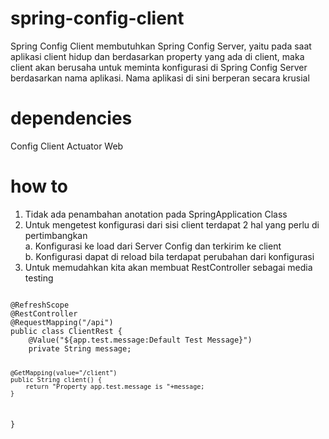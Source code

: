 # spring-config-client
Spring Config Client membutuhkan Spring Config Server, yaitu pada saat aplikasi client hidup dan berdasarkan property yang ada di client, maka client akan berusaha untuk meminta konfigurasi di Spring Config Server berdasarkan nama aplikasi. Nama aplikasi di sini berperan secara krusial

# dependencies
Config Client
Actuator
Web

# how to
1. Tidak ada penambahan anotation pada SpringApplication Class
2. Untuk mengetest konfigurasi dari sisi client terdapat 2 hal yang perlu di pertimbangkan</br>
a. Konfigurasi ke load dari Server Config dan terkirim ke client</br>
b. Konfigurasi dapat di reload bila terdapat perubahan dari konfigurasi</br>
3. Untuk memudahkan kita akan membuat RestController sebagai media testing
<code>
@RefreshScope
@RestController
@RequestMapping("/api")
public class ClientRest {
	@Value("${app.test.message:Default Test Message}")
	private String message;
	
	@GetMapping(value="/client")
	public String client() {
		return "Property app.test.message is "+message;
	}
}

</code>
  

